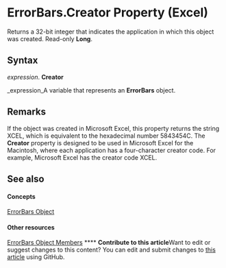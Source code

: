 
# ErrorBars.Creator Property (Excel)

Returns a 32-bit integer that indicates the application in which this object was created. Read-only  **Long**.


## Syntax

 _expression_. **Creator**

 _expression_A variable that represents an  **ErrorBars** object.


## Remarks

If the object was created in Microsoft Excel, this property returns the string XCEL, which is equivalent to the hexadecimal number 5843454C. The  **Creator** property is designed to be used in Microsoft Excel for the Macintosh, where each application has a four-character creator code. For example, Microsoft Excel has the creator code XCEL.


## See also


#### Concepts


 [ErrorBars Object](646de974-bf6f-99c8-20dd-9ca514b7a304.md)
#### Other resources


 [ErrorBars Object Members](f8eaf7ef-73b2-60ec-3661-2fbdd3e89c26.md)
****   **Contribute to this article**Want to edit or suggest changes to this content? You can edit and submit changes to  [this article](https://github.com/jhershey00/VBA_Excel_Test/OpenXMLCon/articles/8a54a5dd-a62d-e027-8c44-ba4f97ac425d.md) using GitHub.


